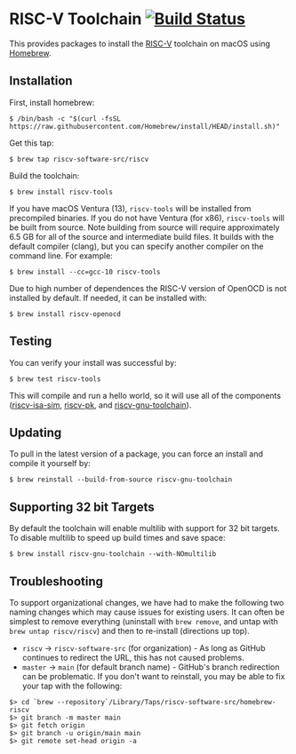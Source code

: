 RISC-V Toolchain [![Build Status](https://github.com/riscv/homebrew-riscv/actions/workflows/macos-ci.yml/badge.svg)](https://github.com/riscv/homebrew-riscv/actions/workflows/macos-ci.yml)
================

This provides packages to install the [RISC-V](http://riscv.org) toolchain on macOS using [Homebrew](http://brew.sh).


Installation
------------

First, install homebrew:

    $ /bin/bash -c "$(curl -fsSL https://raw.githubusercontent.com/Homebrew/install/HEAD/install.sh)"

Get this tap:

    $ brew tap riscv-software-src/riscv

Build the toolchain:

    $ brew install riscv-tools

If you have macOS Ventura (13), `riscv-tools` will be installed from precompiled binaries. If you do not have Ventura (for x86), `riscv-tools` will be built from source. Note building from source will require approximately 6.5 GB for all of the source and intermediate build files. It builds with the default compiler (clang), but you can specify another compiler on the command line. For example:

    $ brew install --cc=gcc-10 riscv-tools

Due to high number of dependences the RISC-V version of OpenOCD is not installed by default. If needed, it can be installed with:

    $ brew install riscv-openocd

Testing
-------

You can verify your install was successful by:

    $ brew test riscv-tools

This will compile and run a hello world, so it will use all of the components ([riscv-isa-sim](http://github.com/riscv/riscv-isa-sim), [riscv-pk](http://github.com/riscv/riscv-pk), and [riscv-gnu-toolchain](http://github.com/riscv/riscv-gnu-toolchain)).


Updating
--------

To pull in the latest version of a package, you can force an install and compile it yourself by:

    $ brew reinstall --build-from-source riscv-gnu-toolchain

Supporting 32 bit Targets
-------------------------

By default the toolchain will enable multilib with support for 32 bit targets. To disable multilib to speed up build times and save space:

    $ brew install riscv-gnu-toolchain --with-NOmultilib


Troubleshooting
---------------
To support organizational changes, we have had to make the following two naming changes which may cause issues for existing users. It can often be simplest to remove everything (uninstall with `brew remove`, and untap with `brew untap riscv/riscv`) and then to re-install (directions up top). 

* `riscv` -> `riscv-software-src` (for organization) - As long as GitHub continues to redirect the URL, this has not caused problems.
* `master` -> `main` (for default branch name) - GitHub's branch redirection can be problematic. If you don't want to reinstall, you may be able to fix your tap with the following:
```
$> cd `brew --repository`/Library/Taps/riscv-software-src/homebrew-riscv
$> git branch -m master main
$> git fetch origin
$> git branch -u origin/main main
$> git remote set-head origin -a
```
